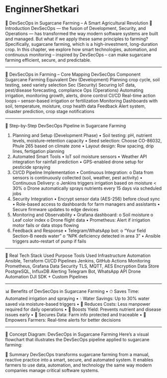 # EnginnerShetkari


🚜 DevSecOps in Sugarcane Farming – A Smart Agricultural Revolution
📘 Introduction
DevSecOps — the fusion of Development, Security, and Operations — has transformed the way modern software systems are built and managed. But what if we apply these same principles to farming? Specifically, sugarcane farming, which is a high-investment, long-duration crop.
In this chapter, we explore how smart technologies, automation, and continuous monitoring – inspired by DevSecOps – can make sugarcane farming efficient, secure, and predictable.
________________________________________
🔁 DevSecOps in Farming – Core Mapping
DevSecOps Component	Sugarcane Farming Equivalent
Dev (Development)	Planning crop cycle, soil testing, seed variety selection
Sec (Security)	Securing IoT data, pest/disease forecasting, compliance
Ops (Operations)	Automating irrigation, monitoring growth, alerts, drone control
CI/CD	Real-time action loops – sensor-based irrigation or fertilization
Monitoring	Dashboards with soil, temperature, moisture, crop health data
Feedback	Alert system, disaster prediction, crop stage notifications
________________________________________
🌿 Step-by-Step DevSecOps Pipeline in Sugarcane Farming
1. Planning and Setup (Development Phase)
•	Soil testing: pH, nutrient levels, moisture-retention capacity
•	Seed selection: Choose CO-86032, Phule 265 based on climate zone
•	Layout design: Row spacing, drip lines, fertigation planning
2. Automated Smart Tools
•	IoT soil moisture sensors
•	Weather API integration for rainfall prediction
•	GPS-enabled drone setup for pesticide spraying
3. CI/CD Pipeline Implementation
•	Continuous Integration:
o	Data from sensors is continuously collected (soil, weather, pest activity)
•	Continuous Delivery:
o	Jenkins triggers irrigation based on moisture < 30%
o	Drone automatically sprays nutrients every 15 days via scheduled jobs
4. Security Integration
•	Encrypt sensor data (AES-256) before cloud sync
•	Role-based access to dashboards for farm managers and assistants
•	Secure firmware updates to edge devices
5. Monitoring and Observability
•	Grafana dashboard:
o	Soil moisture
o	Leaf color index
o	Drone flight data
•	Prometheus: Alert if irrigation motor fails or data stops flowing
6. Feedback and Response
•	Telegram/WhatsApp bot:
o	“Your field Section-B needs water”
o	“NPK deficiency detected in area 3”
•	Ansible triggers auto-restart of pump if fails
________________________________________
🔐 Real Tech Stack Used
Purpose	Tools Used
Infrastructure Automation	Ansible, Terraform
CI/CD Pipelines	Jenkins, GitHub Actions
Monitoring	Prometheus, Grafana
Data Security	TLS, MQTT, AES Encryption
Data Store	PostgreSQL, InfluxDB
Alerting	Telegram Bot, WhatsApp API
Drone Automation	DJI SDK + Custom Pipelines
________________________________________
📊 Benefits of DevSecOps in Sugarcane Farming
•	⏱ Saves Time: Automated irrigation and spraying
•	💧 Water Savings: Up to 30% water saved via moisture-based triggers
•	💸 Reduces Costs: Less manpower required for daily operations
•	🌾 Boosts Yield: Prevents nutrient and disease issues early
•	🔐 Secures Data: Farm info protected and traceable
•	📲 Empowers Farmers: Real-time alerts for better decisions
________________________________________
🧠 Concept Diagram: DevSecOps in Sugarcane Farming
Here’s a visual flowchart that illustrates the DevSecOps pipeline applied to sugarcane farming:
 

🧾 Summary
DevSecOps transforms sugarcane farming from a manual, reactive practice into a smart, secure, and automated system. It enables farmers to use data, automation, and technology the same way modern companies manage critical software systems.

